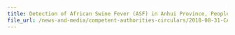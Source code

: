 ```yaml
---
title: Detection of African Swine Fever (ASF) in Anhui Province, People's Republic of China 
file_url: /news-and-media/competent-authorities-circulars/2018-08-31-CA.pdf
---
```

